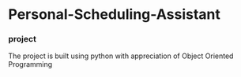 # Personal-Scheduling-Assistant
### project 
The project is built using python with appreciation of Object Oriented Programming
